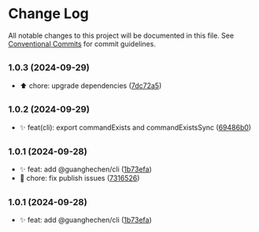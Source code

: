 # Change Log

All notable changes to this project will be documented in this file.
See [Conventional Commits](https://conventionalcommits.org) for commit guidelines.

## <small>1.0.3 (2024-09-29)</small>

* :arrow_up:  chore: upgrade dependencies ([7dc72a5](https://github.com/guanghechen/node-scaffolds/commit/7dc72a5))





## <small>1.0.2 (2024-09-29)</small>

* :sparkles:  feat(cli): export commandExists and commandExistsSync ([69486b0](https://github.com/guanghechen/node-scaffolds/commit/69486b0))





## <small>1.0.1 (2024-09-28)</small>

* :sparkles:  feat: add @guanghechen/cli ([1b73efa](https://github.com/guanghechen/node-scaffolds/commit/1b73efa))
* :wrench:  chore: fix publish issues ([7316526](https://github.com/guanghechen/node-scaffolds/commit/7316526))





## <small>1.0.1 (2024-09-28)</small>

* :sparkles:  feat: add @guanghechen/cli ([1b73efa](https://github.com/guanghechen/node-scaffolds/commit/1b73efa))
